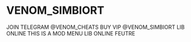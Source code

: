 # VENOM_SIMBIORT
JOIN TELEGRAM @VENOM_CHEATS
BUY VIP @VENOM_SIMBIORT
LIB ONLINE
THIS IS A
MOD MENU LIB ONLINE
FEUTRE 
